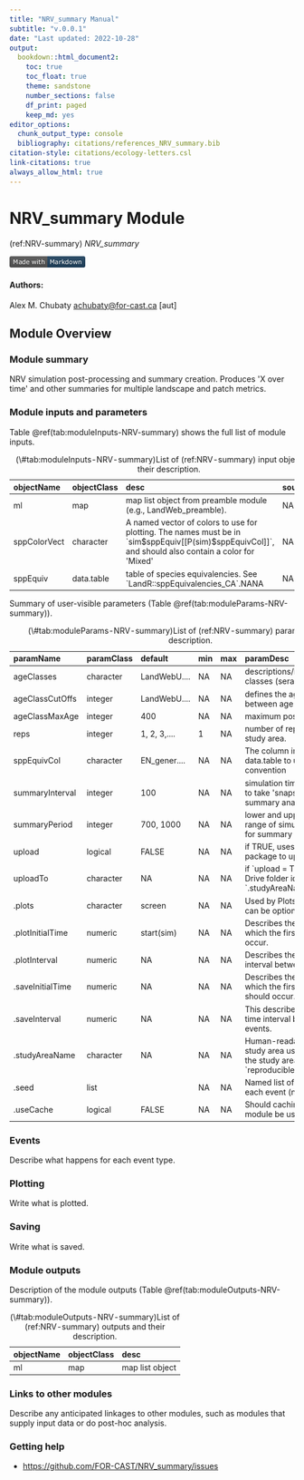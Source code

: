 ```yaml
---
title: "NRV_summary Manual"
subtitle: "v.0.0.1"
date: "Last updated: 2022-10-28"
output:
  bookdown::html_document2:
    toc: true
    toc_float: true
    theme: sandstone
    number_sections: false
    df_print: paged
    keep_md: yes
editor_options:
  chunk_output_type: console
  bibliography: citations/references_NRV_summary.bib
citation-style: citations/ecology-letters.csl
link-citations: true
always_allow_html: true
---
```


# NRV_summary Module

<!-- the following are text references used in captions for LaTeX compatibility -->
(ref:NRV-summary) *NRV_summary*



[![made-with-Markdown](figures/markdownBadge.png)](http://commonmark.org)

<!-- if knitting to pdf remember to add the pandoc_args: ["--extract-media", "."] option to yml in order to get the badge images -->

#### Authors:

Alex M. Chubaty <achubaty@for-cast.ca> [aut]
<!-- ideally separate authors with new lines, '\n' not working -->

## Module Overview

### Module summary

NRV simulation post-processing and summary creation.
Produces 'X over time' and other summaries for multiple landscape and patch metrics.

### Module inputs and parameters

Table \@ref(tab:moduleInputs-NRV-summary) shows the full list of module inputs.

<table class="table" style="margin-left: auto; margin-right: auto;">
<caption>(\#tab:moduleInputs-NRV-summary)List of (ref:NRV-summary) input objects and their description.</caption>
 <thead>
  <tr>
   <th style="text-align:left;"> objectName </th>
   <th style="text-align:left;"> objectClass </th>
   <th style="text-align:left;"> desc </th>
   <th style="text-align:left;"> sourceURL </th>
  </tr>
 </thead>
<tbody>
  <tr>
   <td style="text-align:left;"> ml </td>
   <td style="text-align:left;"> map </td>
   <td style="text-align:left;"> map list object from preamble module (e.g., LandWeb_preamble). </td>
   <td style="text-align:left;"> NA </td>
  </tr>
  <tr>
   <td style="text-align:left;"> sppColorVect </td>
   <td style="text-align:left;"> character </td>
   <td style="text-align:left;"> A named vector of colors to use for plotting. The names must be in `sim$sppEquiv[[P(sim)$sppEquivCol]]`, and should also contain a color for 'Mixed' </td>
   <td style="text-align:left;"> NA </td>
  </tr>
  <tr>
   <td style="text-align:left;"> sppEquiv </td>
   <td style="text-align:left;"> data.table </td>
   <td style="text-align:left;"> table of species equivalencies. See `LandR::sppEquivalencies_CA`.NANA </td>
   <td style="text-align:left;"> NA </td>
  </tr>
</tbody>
</table>

Summary of user-visible parameters (Table \@ref(tab:moduleParams-NRV-summary)).


<table class="table" style="margin-left: auto; margin-right: auto;">
<caption>(\#tab:moduleParams-NRV-summary)List of (ref:NRV-summary) parameters and their description.</caption>
 <thead>
  <tr>
   <th style="text-align:left;"> paramName </th>
   <th style="text-align:left;"> paramClass </th>
   <th style="text-align:left;"> default </th>
   <th style="text-align:left;"> min </th>
   <th style="text-align:left;"> max </th>
   <th style="text-align:left;"> paramDesc </th>
  </tr>
 </thead>
<tbody>
  <tr>
   <td style="text-align:left;"> ageClasses </td>
   <td style="text-align:left;"> character </td>
   <td style="text-align:left;"> LandWebU.... </td>
   <td style="text-align:left;"> NA </td>
   <td style="text-align:left;"> NA </td>
   <td style="text-align:left;"> descriptions/labels for age classes (seral stages) </td>
  </tr>
  <tr>
   <td style="text-align:left;"> ageClassCutOffs </td>
   <td style="text-align:left;"> integer </td>
   <td style="text-align:left;"> LandWebU.... </td>
   <td style="text-align:left;"> NA </td>
   <td style="text-align:left;"> NA </td>
   <td style="text-align:left;"> defines the age boundaries between age classes </td>
  </tr>
  <tr>
   <td style="text-align:left;"> ageClassMaxAge </td>
   <td style="text-align:left;"> integer </td>
   <td style="text-align:left;"> 400 </td>
   <td style="text-align:left;"> NA </td>
   <td style="text-align:left;"> NA </td>
   <td style="text-align:left;"> maximum possible age </td>
  </tr>
  <tr>
   <td style="text-align:left;"> reps </td>
   <td style="text-align:left;"> integer </td>
   <td style="text-align:left;"> 1, 2, 3,.... </td>
   <td style="text-align:left;"> 1 </td>
   <td style="text-align:left;"> NA </td>
   <td style="text-align:left;"> number of replicates/runs per study area. </td>
  </tr>
  <tr>
   <td style="text-align:left;"> sppEquivCol </td>
   <td style="text-align:left;"> character </td>
   <td style="text-align:left;"> EN_gener.... </td>
   <td style="text-align:left;"> NA </td>
   <td style="text-align:left;"> NA </td>
   <td style="text-align:left;"> The column in `sim$sppEquiv` data.table to use as a naming convention </td>
  </tr>
  <tr>
   <td style="text-align:left;"> summaryInterval </td>
   <td style="text-align:left;"> integer </td>
   <td style="text-align:left;"> 100 </td>
   <td style="text-align:left;"> NA </td>
   <td style="text-align:left;"> NA </td>
   <td style="text-align:left;"> simulation time interval at which to take 'snapshots' used for summary analyses </td>
  </tr>
  <tr>
   <td style="text-align:left;"> summaryPeriod </td>
   <td style="text-align:left;"> integer </td>
   <td style="text-align:left;"> 700, 1000 </td>
   <td style="text-align:left;"> NA </td>
   <td style="text-align:left;"> NA </td>
   <td style="text-align:left;"> lower and upper end of the range of simulation times used for summary analyses </td>
  </tr>
  <tr>
   <td style="text-align:left;"> upload </td>
   <td style="text-align:left;"> logical </td>
   <td style="text-align:left;"> FALSE </td>
   <td style="text-align:left;"> NA </td>
   <td style="text-align:left;"> NA </td>
   <td style="text-align:left;"> if TRUE, uses the `googledrive` package to upload figures. </td>
  </tr>
  <tr>
   <td style="text-align:left;"> uploadTo </td>
   <td style="text-align:left;"> character </td>
   <td style="text-align:left;"> NA </td>
   <td style="text-align:left;"> NA </td>
   <td style="text-align:left;"> NA </td>
   <td style="text-align:left;"> if `upload = TRUE`, a Google Drive folder id corresponding to `.studyAreaName`. </td>
  </tr>
  <tr>
   <td style="text-align:left;"> .plots </td>
   <td style="text-align:left;"> character </td>
   <td style="text-align:left;"> screen </td>
   <td style="text-align:left;"> NA </td>
   <td style="text-align:left;"> NA </td>
   <td style="text-align:left;"> Used by Plots function, which can be optionally used here </td>
  </tr>
  <tr>
   <td style="text-align:left;"> .plotInitialTime </td>
   <td style="text-align:left;"> numeric </td>
   <td style="text-align:left;"> start(sim) </td>
   <td style="text-align:left;"> NA </td>
   <td style="text-align:left;"> NA </td>
   <td style="text-align:left;"> Describes the simulation time at which the first plot event should occur. </td>
  </tr>
  <tr>
   <td style="text-align:left;"> .plotInterval </td>
   <td style="text-align:left;"> numeric </td>
   <td style="text-align:left;"> NA </td>
   <td style="text-align:left;"> NA </td>
   <td style="text-align:left;"> NA </td>
   <td style="text-align:left;"> Describes the simulation time interval between plot events. </td>
  </tr>
  <tr>
   <td style="text-align:left;"> .saveInitialTime </td>
   <td style="text-align:left;"> numeric </td>
   <td style="text-align:left;"> NA </td>
   <td style="text-align:left;"> NA </td>
   <td style="text-align:left;"> NA </td>
   <td style="text-align:left;"> Describes the simulation time at which the first save event should occur. </td>
  </tr>
  <tr>
   <td style="text-align:left;"> .saveInterval </td>
   <td style="text-align:left;"> numeric </td>
   <td style="text-align:left;"> NA </td>
   <td style="text-align:left;"> NA </td>
   <td style="text-align:left;"> NA </td>
   <td style="text-align:left;"> This describes the simulation time interval between save events. </td>
  </tr>
  <tr>
   <td style="text-align:left;"> .studyAreaName </td>
   <td style="text-align:left;"> character </td>
   <td style="text-align:left;"> NA </td>
   <td style="text-align:left;"> NA </td>
   <td style="text-align:left;"> NA </td>
   <td style="text-align:left;"> Human-readable name for the study area used - e.g., a hash of the study area obtained using `reproducible::studyAreaName()` </td>
  </tr>
  <tr>
   <td style="text-align:left;"> .seed </td>
   <td style="text-align:left;"> list </td>
   <td style="text-align:left;">  </td>
   <td style="text-align:left;"> NA </td>
   <td style="text-align:left;"> NA </td>
   <td style="text-align:left;"> Named list of seeds to use for each event (names). </td>
  </tr>
  <tr>
   <td style="text-align:left;"> .useCache </td>
   <td style="text-align:left;"> logical </td>
   <td style="text-align:left;"> FALSE </td>
   <td style="text-align:left;"> NA </td>
   <td style="text-align:left;"> NA </td>
   <td style="text-align:left;"> Should caching of events or module be used? </td>
  </tr>
</tbody>
</table>

### Events

Describe what happens for each event type.

### Plotting

Write what is plotted.

### Saving

Write what is saved.

### Module outputs

Description of the module outputs (Table \@ref(tab:moduleOutputs-NRV-summary)).

<table class="table" style="margin-left: auto; margin-right: auto;">
<caption>(\#tab:moduleOutputs-NRV-summary)List of (ref:NRV-summary) outputs and their description.</caption>
 <thead>
  <tr>
   <th style="text-align:left;"> objectName </th>
   <th style="text-align:left;"> objectClass </th>
   <th style="text-align:left;"> desc </th>
  </tr>
 </thead>
<tbody>
  <tr>
   <td style="text-align:left;"> ml </td>
   <td style="text-align:left;"> map </td>
   <td style="text-align:left;"> map list object </td>
  </tr>
</tbody>
</table>

### Links to other modules

Describe any anticipated linkages to other modules, such as modules that supply input data or do post-hoc analysis.

### Getting help

- <https://github.com/FOR-CAST/NRV_summary/issues>
